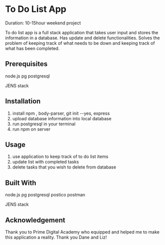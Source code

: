 # To Do List App 

Duration: 10-15hour weekend project


To do list app is a full stack application that takes user input and stores the information in a database.  Has update and delete functionalities.  Solves the problem of keeping track of what needs to be down and keeping track of what has been completed. 

## Prerequisites

node.js
pg
postgresql

JENS stack 

## Installation 
1. install npm , body-parser, git init --yes, express
2. upload database information into local database
3. run postgresql in your terminal
4. run npm on server


## Usage
1. use application to keep track of to do list items 
2. update list with completed tasks
3. delete tasks that you wish to delete from database 

## Built With 
node.js
pg
postgresql
postico 
postman 

JENS stack 


## Acknowledgement 
Thank you to Prime Digital Academy who equipped and helped me to make this application a reality.  Thank you Dane and Liz! 